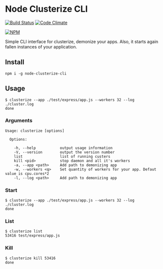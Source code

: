 # Node Clusterize CLI

[![Build Status](https://secure.travis-ci.org/shuvalov-anton/node-clusterize-cli.png)](http://travis-ci.org/shuvalov-anton/node-clusterize-cli)
[![Code Climate](https://codeclimate.com/github/shuvalov-anton/node-clusterize-cli.png)](https://codeclimate.com/github/shuvalov-anton/node-clusterize-cli)  

[![NPM](https://nodei.co/npm/node-clusterize-cli.png)](https://nodei.co/npm/node-clusterize-cli/)

Simple CLI interface for clusterize, demonize your apps. Also, it starts again
fallen instances of your application.


## Install

    npm i -g node-clusterize-cli


## Usage

    $ clusterize --app ./test/express/app.js --workers 32 --log ./cluster.log
    done


### Arguments

    Usage: clusterize [options]

      Options:

        -h, --help           output usage information
        -V, --version        output the version number
        list                 list of running custers
        kill <pid>           stop daemon and all it's workers
        -a, --app <path>     Add path to demonizing app
        -w, --workers <q>    Set quantity of workers for your app. Defaut value is cpu.cores*2
        -l, --log <path>     Add path to demonizing app


### Start

    $ clusterize --app ./test/express/app.js --workers 32 --log ./cluster.log
    done


### List

    $ clusterize list
    53416 test/express/app.js


### Kill

    $ clusterize kill 53416
    done

